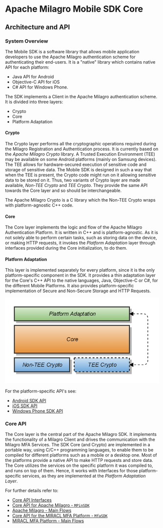 # Apache Milagro Mobile SDK Core

## Architecture and API

### System Overview
The Mobile SDK is a software library that allows mobile application developers to use the Apache Milagro authentication scheme for authenticating their end-users. It is a "native" library which contains native API for each platform:
- Java API for Android
- Objective-C API for iOS
- C# API for Windows Phone.

The SDK implements a Client in the Apache Milagro authentication scheme. It is divided into three layers:
* Crypto
* Core
* Platform Adaptation

#### Crypto

The Crypto layer performs all the cryptographic operations required during the Milagro Registration and Authentication process.
It is currently based on the _Apache Milagro Crypto_ library.
A Trusted Execution Environment (TEE) may be available on some Android platforms (mainly on Samsung devices).
The TEE allows for hardware-secured execution of sensitive code and storage of sensitive data.
The Mobile SDK is designed in such a way that when the TEE is present, the Crypto code might run on it allowing sensitive data to be stored on it.
Thus, two variants of Crypto layer are made available, _Non-TEE Crypto_ and _TEE Crypto_.
They provide the same API towards the Core layer and so should be interchangeable.

The Apache Milagro Crypto is a C library which the Non-TEE Crypto wraps with platform-agnostic C++ code.

#### Core

The Core layer implements the logic and flow of the Apache Milagro Authentication Platform.
It is written in C++ and is platform-agnostic.
As it is not solely able to perform certain tasks, such as storing data on the device, or making HTTP requests, it invokes the _Platform Adaptation_ layer through interfaces provided during the Core initialization, to do them.

#### Platform Adaptation

This layer is implemented separately for every platform, since it is the only platform-specific component in the SDK.
It provides a thin adaptation layer for the Core's C++ API to the native languages, Java, Objective-C or C#, for the different Mobile Platforms.
It also provides platform-specific implementation of Secure and Non-Secure Storage and HTTP Requests.

![alt text](Mobile-SDK-Architecture.png)

For the platform-specific API's see:
* [Android SDK API](https://github.com/apache/incubator-milagro-mfa-sdk-android)
* [iOS SDK API](https://github.com/apache/incubator-milagro-mfa-sdk-ios)
* [Windows Phone SDK API](https://github.com/apache/incubator-milagro-mfa-sdk-wp)

### Core API

The Core layer is the central part of the Apache Milagro SDK.
It implements the functionality of a Milagro Client and drives the communication with the Milagro MFA Services.
The SDK Core (and Crypto) are implemented in a portable way, using C/C++ programming languages, to enable them to be compiled for different platforms such as a mobile or a desktop one.
Most of the platforms provide a native API to make HTTP requests and store data.
The Core utilizes the services on the specific platform it was compiled to, and runs on top of them.
Hence, it works with Interfaces for those platform-specific services, as they are implemented at the _Platform Adaptation Layer_.

For further details refer to:
* [Core API Interfaces](docs/core-api-interfaces.md)
* [Core API for Apache Milagro - `MPinSDK`](docs/core-api-mpinsdk.md)
* [Apache Milagro - Main Flows](docs/mpinsdk-flows.md)
* [Core API for the MIRACL MFA Platform - `MfaSDK`](docs/core-api-mfasdk.md)
* [MIRACL MFA Platform - Main Flows](docs/mfasdk-flows.md)
